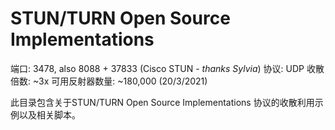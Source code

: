 # STUN/TURN Open Source Implementations

端口: 3478, also 8088 + 37833 (Cisco STUN - *thanks Sylvia*)
协议: UDP
收散倍数: ~3x
可用反射器数量: ~180,000 (20/3/2021)

此目录包含关于STUN/TURN Open Source Implementations 协议的收散利用示例以及相关脚本。
